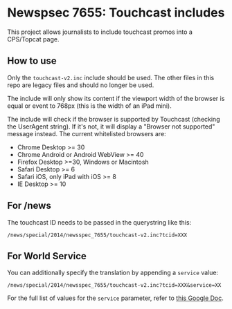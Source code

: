 Newspsec 7655: Touchcast includes
================================

This project allows journalists to include touchcast promos into a CPS/Topcat page.

## How to use

Only the `touchcast-v2.inc` include should be used. The other files in this repo
are legacy files and should no longer be used.

The include will only show its content if the viewport width of the browser is
equal or event to 768px (this is the width of an iPad mini).

The include will check if the browser is supported by Touchcast (checking the
UserAgent string). If it's not, it will display a "Browser not supported"
message instead. The current whitelisted browsers are:

* Chrome Desktop >= 30
* Chrome Android or Android WebView >= 40
* Firefox Desktop >=30, Windows or Macintosh
* Safari Desktop >= 6
* Safari iOS, only iPad with iOS >= 8
* IE Desktop >= 10

## For /news

The touchcast ID needs to be passed in the querystring like this:

```
/news/special/2014/newsspec_7655/touchcast-v2.inc?tcid=XXX
```

## For World Service

You can additionally specify the translation by appending a `service` value:

```
/news/special/2014/newsspec_7655/touchcast-v2.inc?tcid=XXX&service=XX

```

For the full list of values for the `service` parameter, refer to
[this Google Doc](https://docs.google.com/spreadsheets/d/1WSnJTuLx6-rgD8m77DVngoGcx18it_dbjqFAcprqJaA/edit#gid=0).
